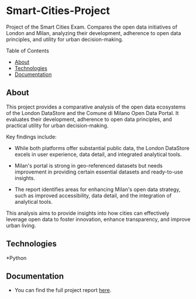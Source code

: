 # Smart-Cities-Project
Project of the Smart Cities Exam. Compares the open data initiatives of London and Milan, analyzing their development, adherence to open data principles, and utility for urban decision-making.

Table of Contents

* [About](#about)
* [Technologies](#technologies)
* [Documentation](#documentation)

## About

This project provides a comparative analysis of the open data ecosystems of the London DataStore and the Comune di Milano Open Data Portal. It evaluates their development, adherence to open data principles, and practical utility for urban decision-making.

Key findings include:

* While both platforms offer substantial public data, the London DataStore excels in user experience, data detail, and integrated analytical tools.
   
* Milan's portal is strong in geo-referenced datasets but needs improvement in providing certain essential datasets and ready-to-use insights.
   
* The report identifies areas for enhancing Milan's open data strategy, such as improved accessibility, data detail, and the integration of analytical tools.

This analysis aims to provide insights into how cities can effectively leverage open data to foster innovation, enhance transparency, and improve urban living.

## Technologies

*Python

## Documentation

* You can find the full project report [here](docs/Smart_Cities_Report_Mastroianni_Formicola.pdf).
